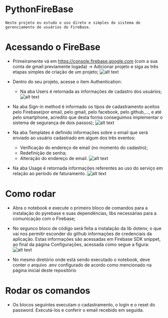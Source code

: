 # PythonFireBase
`Neste projeto eu estudo o uso direto e simples do sistema de gerenciamento de usuários do FireBase.`

# Acessando o FireBase
* Primeiramente vá em https://console.firebase.google.com (com a sua conta de gmail previamente logada) -> Adicionar projeto e siga as três etapas simples de criação de um projeto;
![alt text](https://github.com/Beevi-Cognitive/PythonFirebase/blob/master/authentication/images/firebase1.png?raw=true)


* Dentro do seu projeto, acesse o item Authentication:
    - Na aba Users é retornada as informações de cadastro dos usuários;
![alt text](https://github.com/Beevi-Cognitive/PythonFirebase/blob/master/authentication/images/firebase2.png?raw=true)

- Na aba Sign-in method é informado os tipos de cadastramento aceitos pelo Firebase(por email, pelo gmail, pelo facebook, pelo github,..., e até pelo smartphone, acredito que desta forma conseguimos implementar o sistema de segurança de dois passos);
![alt text](https://github.com/Beevi-Cognitive/PythonFirebase/blob/master/authentication/images/firebase3.png?raw=true)

- Na aba Templates é definido informações sobre o email que será enviado ao usuário cadastrado em algum dos três eventos:
    - Verificação do endereço de email (no momento do cadastro);
    - Redefinição de senha;
    - Alteração do endereço de email.
![alt text](https://github.com/Beevi-Cognitive/PythonFirebase/blob/master/authentication/images/firebase4.png?raw=true)


- Na aba Usage é retornada informações referentes ao uso do serviço em relação ao período de faturamento.
![alt text](https://github.com/Beevi-Cognitive/PythonFirebase/blob/master/authentication/images/firebase5.png?raw=true)

# Como rodar
- Abra o notebook e execute o primeiro bloco de comandos para a instalação do pyrebase e suas dependências, libs necessárias para a comunicação com o Firebase;

- No segunco bloco de código será feita a instalação da lib dotenv, o que vai nos permitir esconder do github informações de credenciais da aplicação. Estas informações são acessadas em Firebase SDK snippet, ao final da página Configurações, acessada como segue a figura:
 ![alt text](https://github.com/Beevi-Cognitive/PythonFirebase/blob/master/authentication/images/firebase6.png?raw=true)

 - No mesmo diretório onde está sendo executado o notebook, deve conter o arquivo .env configurado de acordo como mencionado na página inicial deste repositório

# Rodar os comandos
- Os blocos seguintes executam o cadastramento, o login e o reset do password. Executá-los e conferir o email recebido em seguida.

